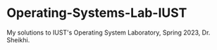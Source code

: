 # Operating-Systems-Lab-IUST
My solutions to IUST's Operating System Laboratory, Spring 2023, Dr. Sheikhi.
